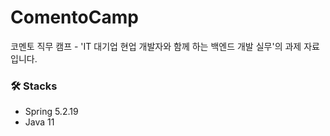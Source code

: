 # ComentoCamp
코멘토 직무 캠프 - 'IT 대기업 현업 개발자와 함께 하는 백엔드 개발 실무'의 과제 자료 입니다.


### 🛠 Stacks
- Spring 5.2.19
- Java 11
